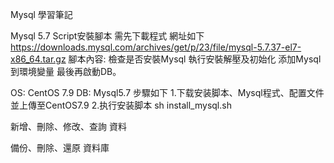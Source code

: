 Mysql 學習筆記  

Mysql 5.7 Script安裝腳本
需先下載程式  網址如下 https://downloads.mysql.com/archives/get/p/23/file/mysql-5.7.37-el7-x86_64.tar.gz
腳本內容: 檢查是否安裝Mysql  執行安裝解壓及初始化 添加Mysql到環境變量 最後再啟動DB。

OS: CentOS 7.9  DB: Mysql5.7
步驟如下
1.下载安装脚本、Mysql程式、配置文件  並上傳至CentOS7.9
2.执行安装脚本 sh install_mysql.sh


新增、刪除、修改、查詢 資料  

備份、刪除、還原 資料庫

 
